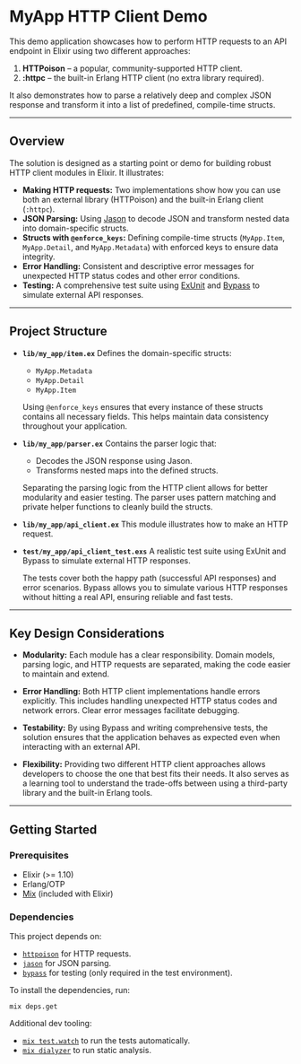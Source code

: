 # MyApp HTTP Client Demo

This demo application showcases how to perform HTTP requests to an API endpoint in Elixir using two different approaches:

1. **HTTPoison** – a popular, community-supported HTTP client.
2. **:httpc** – the built-in Erlang HTTP client (no extra library required).

It also demonstrates how to parse a relatively deep and complex JSON response and transform it into a list of predefined, compile-time structs.

---

## Overview

The solution is designed as a starting point or demo for building robust HTTP client modules in Elixir. It illustrates:

- **Making HTTP requests:** Two implementations show how you can use both an external library (HTTPoison) and the built-in Erlang client (`:httpc`).
- **JSON Parsing:** Using [Jason](https://github.com/michalmuskala/jason) to decode JSON and transform nested data into domain-specific structs.
- **Structs with `@enforce_keys`:** Defining compile-time structs (`MyApp.Item`, `MyApp.Detail`, and `MyApp.Metadata`) with enforced keys to ensure data integrity.
- **Error Handling:** Consistent and descriptive error messages for unexpected HTTP status codes and other error conditions.
- **Testing:** A comprehensive test suite using [ExUnit](https://hexdocs.pm/ex_unit/ExUnit.html) and [Bypass](https://github.com/PSPDFKit-labs/bypass) to simulate external API responses.

---

## Project Structure

- **`lib/my_app/item.ex`**
  Defines the domain-specific structs:
  - `MyApp.Metadata`
  - `MyApp.Detail`
  - `MyApp.Item`

  Using `@enforce_keys` ensures that every instance of these structs contains all necessary fields. This helps maintain data consistency throughout your application.

- **`lib/my_app/parser.ex`**
  Contains the parser logic that:
  - Decodes the JSON response using Jason.
  - Transforms nested maps into the defined structs.

  Separating the parsing logic from the HTTP client allows for better modularity and easier testing. The parser uses pattern matching and private helper functions to cleanly build the structs.

- **`lib/my_app/api_client.ex`**
  This module illustrates how to make an HTTP request.

- **`test/my_app/api_client_test.exs`**
  A realistic test suite using ExUnit and Bypass to simulate external HTTP responses.

  The tests cover both the happy path (successful API responses) and error scenarios. Bypass allows you to simulate various HTTP responses without hitting a real API, ensuring reliable and fast tests.

---

## Key Design Considerations

- **Modularity:**
  Each module has a clear responsibility. Domain models, parsing logic, and HTTP requests are separated, making the code easier to maintain and extend.

- **Error Handling:**
  Both HTTP client implementations handle errors explicitly. This includes handling unexpected HTTP status codes and network errors. Clear error messages facilitate debugging.

- **Testability:**
  By using Bypass and writing comprehensive tests, the solution ensures that the application behaves as expected even when interacting with an external API.

- **Flexibility:**
  Providing two different HTTP client approaches allows developers to choose the one that best fits their needs. It also serves as a learning tool to understand the trade-offs between using a third-party library and the built-in Erlang tools.

---

## Getting Started

### Prerequisites

- Elixir (>= 1.10)
- Erlang/OTP
- [Mix](https://hexdocs.pm/mix/Mix.html) (included with Elixir)

### Dependencies

This project depends on:

- [`httpoison`](https://github.com/edgurgel/httpoison) for HTTP requests.
- [`jason`](https://github.com/michalmuskala/jason) for JSON parsing.
- [`bypass`](https://github.com/PSPDFKit-labs/bypass) for testing (only required in the test environment).

To install the dependencies, run:

    mix deps.get

Additional dev tooling:

- [`mix test.watch`](https://github.com/lpil/mix-test.watch) to run the tests automatically.
- [`mix dialyzer`](https://github.com/jeremyjh/dialyxir) to run static analysis.
